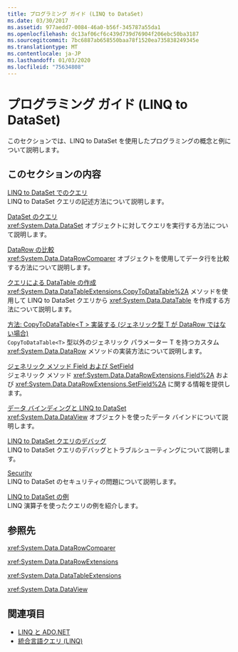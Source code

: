 ```yaml
---
title: プログラミング ガイド (LINQ to DataSet)
ms.date: 03/30/2017
ms.assetid: 977aedd7-0084-46a0-b56f-345787a55da1
ms.openlocfilehash: dc13af06cf6c439d739d76904f206ebc50ba3187
ms.sourcegitcommit: 7bc6887ab658550baa78f1520ea735838249345e
ms.translationtype: MT
ms.contentlocale: ja-JP
ms.lasthandoff: 01/03/2020
ms.locfileid: "75634808"
---
```

# <a name="programming-guide-linq-to-dataset"></a>プログラミング ガイド (LINQ to DataSet)
このセクションでは、LINQ to DataSet を使用したプログラミングの概念と例について説明します。  
  
## <a name="in-this-section"></a>このセクションの内容  
 [LINQ to DataSet でのクエリ](queries-in-linq-to-dataset.md)  
 LINQ to DataSet クエリの記述方法について説明します。  
  
 [DataSet のクエリ](querying-datasets-linq-to-dataset.md)  
 <xref:System.Data.DataSet> オブジェクトに対してクエリを実行する方法について説明します。  
  
 [DataRow の比較](comparing-datarows-linq-to-dataset.md)  
 <xref:System.Data.DataRowComparer> オブジェクトを使用してデータ行を比較する方法について説明します。  
  
 [クエリによる DataTable の作成](creating-a-datatable-from-a-query-linq-to-dataset.md)  
 <xref:System.Data.DataTableExtensions.CopyToDataTable%2A> メソッドを使用して LINQ to DataSet クエリから <xref:System.Data.DataTable> を作成する方法について説明します。  
  
 [方法: CopyToDataTable\<T > 実装する (ジェネリック型 T が DataRow ではない場合)](implement-copytodatatable-where-type-not-a-datarow.md)  
 `CopyToDataTable<T>` 型以外のジェネリック パラメーター T を持つカスタム <xref:System.Data.DataRow> メソッドの実装方法について説明します。  
  
 [ジェネリック メソッド Field および SetField](generic-field-and-setfield-methods-linq-to-dataset.md)  
 ジェネリック メソッド <xref:System.Data.DataRowExtensions.Field%2A> および <xref:System.Data.DataRowExtensions.SetField%2A> に関する情報を提供します。  
  
 [データ バインディングと LINQ to DataSet](data-binding-and-linq-to-dataset.md)  
 <xref:System.Data.DataView> オブジェクトを使ったデータ バインドについて説明します。  
  
 [LINQ to DataSet クエリのデバッグ](debugging-linq-to-dataset-queries.md)  
 LINQ to DataSet クエリのデバッグとトラブルシューティングについて説明します。  
  
 [Security](security-linq-to-dataset.md)  
 LINQ to DataSet のセキュリティの問題について説明します。  
  
 [LINQ to DataSet の例](linq-to-dataset-examples.md)  
 LINQ 演算子を使ったクエリの例を紹介します。  
  
## <a name="reference"></a>参照先  
 <xref:System.Data.DataRowComparer>  
  
 <xref:System.Data.DataRowExtensions>  
  
 <xref:System.Data.DataTableExtensions>  
  
 <xref:System.Data.DataView>  
  
## <a name="see-also"></a>関連項目

- [LINQ と ADO.NET](linq-and-ado-net.md)
- [統合言語クエリ (LINQ)](../../../csharp/programming-guide/concepts/linq/index.md)
